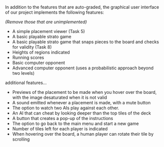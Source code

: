 In addition to the features that are auto-graded, the graphical user interface
of our project implements the following features:

*(Remove those that are unimplemented)*

 - A simple placement viewer (Task 5)
 - A basic playable strato game
 - A basic playable strato game that snaps pieces to the board and checks for validity (Task 8)
 - Heights of regions indicated
 - Running scores
 - Basic computer opponent
 - Advanced computer opponent (uses a probabilistic approach beyond two levels)

additional features...
- Previews of the placement to be made when you hover over the board, with the image desaturated when it is not valid
- A sound emitted whenever a placement is made, with a mute button
- The option to watch two AIs play against each other.
- An AI that can cheat by looking deeper than the top tiles of the deck
- A button that creates a pop-up of the instructions
- The option to go back to the main menu and start a new game
- Number of tiles left for each player is indicated
- When hovering over the board, a human player can rotate their tile by scrolling
